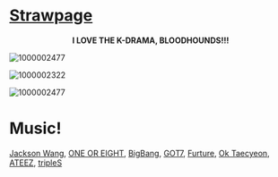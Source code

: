 # [Strawpage](https:stopbrostoprakai.straw.page)
  **<p align="center">I LOVE THE K-DRAMA, BLOODHOUNDS!!!</p>**
  ![1000002477](https://github.com/user-attachments/assets/32e13971-bf89-4f73-9736-a929ab92a6fb)

![1000002322](https://github.com/user-attachments/assets/464d6a4d-123c-4d2d-b739-5d59f3a77ff0)

![1000002477](https://github.com/user-attachments/assets/d553dbfa-07f0-405a-973a-4f501d923fbf)

# Music!

[Jackson Wang](https://open.spotify.com/artist/1kfWoWgCugPkyxQP8lkRlY?si=I4GQvQhGSM6PzDUELKLh1w), [ONE OR EIGHT](https://open.spotify.com/artist/5bIttAFRf7URUmuuI9w7XA?si=y09ihDzyQC-ISw3QbvmZBg), [BigBang](https://open.spotify.com/artist/4Kxlr1PRlDKEB0ekOCyHgX?si=ZT2XDhexTlWDDjv_s08wiA), [GOT7](https://open.spotify.com/artist/6nfDaffa50mKtEOwR8g4df?si=KVXBtqrcSoSadTTkJy0p7Q), [Furture](https://open.spotify.com/artist/1RyvyyTE3xzB2ZywiAwp0i?si=_zNHd9EdQtKWv82D9C1iMQ), [Ok Taecyeon](https://open.spotify.com/artist/3bk5TbtyJDRrJ8lMQIzSPh?si=hQVjVqwASoqdaZyL8zdiGg), [ATEEZ](https://open.spotify.com/artist/68KmkJeZGfwe1OUaivBa2L?si=lYZkK0eaSmOHIJztQ36LOA), [tripleS](https://open.spotify.com/artist/5Z71xE9prhpHrqL5thVMyK?si=76bneEksT62ec0y7hTFnzA)
